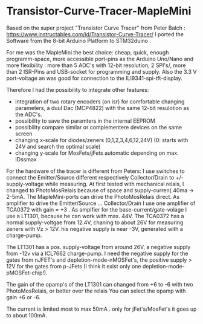 # Transistor-Curve-Tracer-MapleMini

Based on the super project "Transistor Curve Tracer" from Peter Balch : https://www.instructables.com/id/Transistor-Curve-Tracer/
I ported the Software from the 8-bit Arduino Platform to STM32duino .

For me was the MapleMini the best choice: cheap, quick, enough programm-space, more accessible port-pins as the Arduino Uno/Nano and more
flexibility :
more than 5 ADC's with 12-bit resolution, 2 SPI's/, more than 2 ISR-Pins and USB-socket for programming and supply. 
Also the 3.3 V port-voltage an was good for connection to the ILI9341-spi-tft-display.

Therefore I had the possibility to integrate other features:
- integration of two rotary encoders (on isr) for comfortable changing parameters, a duul Dac (MCP4822) with the same 12-bit resulotion as the ADC's.
- possibility to save the paramters in the internal EEPROM
- possibility compare similar or complementere devices on the same screen
- changing x-scale for diodes/zeners (0,1,2,3,4,6,12,24V) (0: starts with 24V and search the optimal scale)
- changing y-scale for MosFets/jFets automatic depending on max. IDssmax

For the hardware of the tracer is different from Peters:
I use switches to connect the Emitter/Source different respectively Collector/Drain to +/- supply-voltage while measuring.
At first tested with mechanical relais, I changed to  PhotoMosRelais because of space and supply-curren( 40ma -> 2-5mA.
The MapleMini-ports can drive the PhotoMosRelais direct.
As amplifier to drive the Emitter/Source ... Collector/Drain I use one amplifier of TCA0372 with gain = +3 .
As amplfier for the base-current/gate-volage I use a LT1301, because he can work with max. 44V.
The TCA0372 has a normal supply-voltgae from 12.4V, chaning to about 26V for measuring zeners with Vz > 12V.
his negative supply is near -3V, generated with a charge-pump.

The LT1301 has a pos. supply-voltage from around 26V, a negative supply from -12v via a ICL7662 charge-pump.
I need the negative supply for the gates from nJFET's and depletion-mode-nMOSFet's, the positive supply > 12V for the gates from 
p-JFets (I think it exist only one depletion-mode-pMOSFet-chip!).

The gain of the opamp's of the LT1301 can changed from +6 to -6 with two PhotoMosRelais, or better 
over the relais You can select the opamp with gain +6 or -6.

The current is limited most to max 50mA . only for jFet's/MosFet's it goes up to about 100mA.
